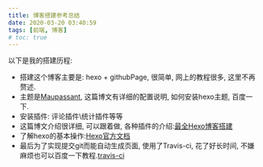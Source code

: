 ```yaml
---
title: 博客搭建参考总结
date: 2020-03-20 03:40:59
tags: [前端, 博客]
# toc: true
---
```

以下是我的搭建历程:
- 搭建这个博客主要是: hexo + githubPage, 很简单, 网上的教程很多, 这里不再赘述.
- 主题是[Maupassant](https://www.haomwei.com/technology/maupassant-hexo.html), 这篇博文有详细的配置说明, 如何安装hexo主题, 百度一下.
- 安装插件: 评论插件\统计插件等等
- 这篇博文介绍很详细, 可以跟着做, 各种插件的介绍:[最全Hexo博客搭建](https://www.simon96.online/2018/10/12/hexo-tutorial/)
- 了解hexo的基本操作:[Hexo官方文档](https://hexo.io/zh-cn/docs/writing)
- 最后为了实现提交git而能自动生成页面, 使用了Travis-ci, 花了好长时间, 不嫌麻烦也可以百度一下教程.[travis-ci](https://travis-ci.org/)

